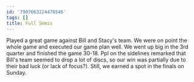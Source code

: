 ```yaml
---
id: '7907663224478546'
tags: []
title: Full Semis
---
```


Played a great game against Bill and Stacy's team. We were on point the whole game and executed our game plan well. We went up big in the 3rd quarter and finished the game 30-18. Ppl on the sidelines remarked that Bill's team seemed to drop a lot of discs, so our win was partially due to their bad luck (or lack of focus?). Still, we earned a spot in the finals on Sunday.
